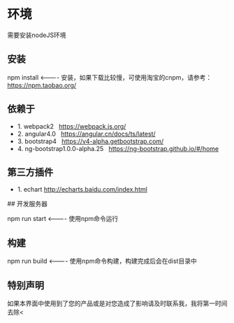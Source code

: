 # 环境

需要安装nodeJS环境

## 安装

npm install <---- 安装，如果下载比较慢，可使用淘宝的cnpm，请参考：https://npm.taobao.org/

## 依赖于
  <ul>
    <li>1. webpack2 &nbsp;&nbsp;<a href="https://webpack.js.org/" target="_blank">https://webpack.js.org/</a></li>
    <li>2. angular4.0  &nbsp;&nbsp;<a href="https://angular.cn/docs/ts/latest/" target="_blank">https://angular.cn/docs/ts/latest/</a></li>
    <li>3. bootstrap4&nbsp; &nbsp;<a href="https://v4-alpha.getbootstrap.com/" target="_blank">https://v4-alpha.getbootstrap.com/</a></li>
    <li>4. ng-bootstrap1.0.0-alpha.25 &nbsp;&nbsp;<a href="https://ng-bootstrap.github.io/#/home" target="_blank">https://ng-bootstrap.github.io/#/home</a></li>
  </ul>

## 第三方插件
  <ul>
    <li>1. echart <a href="http://echarts.baidu.com/index.html">http://echarts.baidu.com/index.html</a></li>
  </ul>
## 开发服务器

npm run start <---- 使用npm命令运行

## 构建 

npm run build <---- 使用npm命令构建，构建完成后会在dist目录中

## 特别声明

如果本界面中使用到了您的产品或是对您造成了影响请及时联系我，我将第一时间去除<
